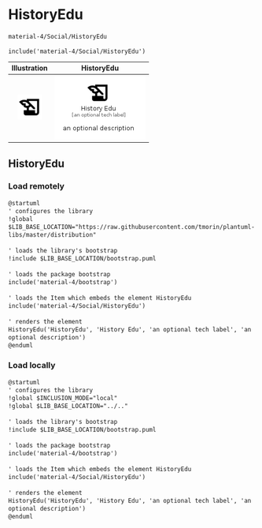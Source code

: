 # HistoryEdu


```text
material-4/Social/HistoryEdu
```

```text
include('material-4/Social/HistoryEdu')
```



| Illustration | HistoryEdu |
| :---: | :---: |
| ![illustration for Illustration](../../material-4/Social/HistoryEdu.png) | ![illustration for HistoryEdu](../../material-4/Social/HistoryEdu.Local.png) |




## HistoryEdu

### Load remotely
```plantuml
@startuml
' configures the library
!global $LIB_BASE_LOCATION="https://raw.githubusercontent.com/tmorin/plantuml-libs/master/distribution"

' loads the library's bootstrap
!include $LIB_BASE_LOCATION/bootstrap.puml

' loads the package bootstrap
include('material-4/bootstrap')

' loads the Item which embeds the element HistoryEdu
include('material-4/Social/HistoryEdu')

' renders the element
HistoryEdu('HistoryEdu', 'History Edu', 'an optional tech label', 'an optional description')
@enduml
```

### Load locally
```plantuml
@startuml
' configures the library
!global $INCLUSION_MODE="local"
!global $LIB_BASE_LOCATION="../.."

' loads the library's bootstrap
!include $LIB_BASE_LOCATION/bootstrap.puml

' loads the package bootstrap
include('material-4/bootstrap')

' loads the Item which embeds the element HistoryEdu
include('material-4/Social/HistoryEdu')

' renders the element
HistoryEdu('HistoryEdu', 'History Edu', 'an optional tech label', 'an optional description')
@enduml
```

